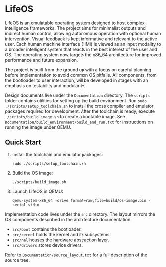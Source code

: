 # LifeOS

LifeOS is an emulatable operating system designed to host complex intelligence frameworks. The project aims for minimalist outputs and indirect human control, allowing autonomous operation with optional human intervention. Visual feedback is kept informative and relevant to the active user. Each human machine interface (HMI) is viewed as an input modality to a broader intelligent system that reacts in the best interest of the user and OS. The operating system now targets the x86_64 architecture for improved performance and future expansion.

The project is built from the ground up with a focus on careful planning before implementation to avoid common OS pitfalls. All components, from the bootloader to user interaction, will be developed in stages with an emphasis on testability and modularity.

Design documents live under the `Documentation` directory. The `scripts` folder contains utilities for setting up the build environment. Run `sudo ./scripts/setup_toolchain.sh` to install the cross compiler and emulator packages required for development. After the toolchain is ready, execute `./scripts/build_image.sh` to create a bootable image. See `Documentation/build_environment/build_and_run.txt` for instructions on running the image under QEMU.

## Quick Start

1. Install the toolchain and emulator packages:
   ```
   sudo ./scripts/setup_toolchain.sh
   ```
2. Build the OS image:
   ```
   ./scripts/build_image.sh
   ```
3. Launch LifeOS in QEMU:
   ```
   qemu-system-x86_64 -drive format=raw,file=build/os-image.bin -serial stdio
   ```

Implementation code lives under the `src` directory. The layout mirrors the OS
components described in the architecture documentation:

- `src/boot`   contains the bootloader.
- `src/kernel` holds the kernel and its subsystems.
- `src/hal`    houses the hardware abstraction layer.
- `src/drivers` stores device drivers.

Refer to `Documentation/source_layout.txt` for a full description of the source
tree.

